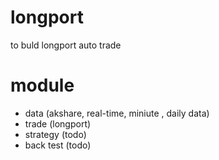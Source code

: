 # longport
to buld longport auto trade

# module
 - data (akshare, real-time, miniute , daily data)
 - trade (longport)
 - strategy (todo)
 - back test (todo)
